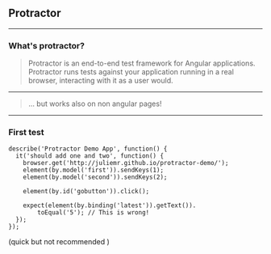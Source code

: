## Protractor

---
### What's protractor?
> Protractor is an end-to-end test framework for Angular applications. Protractor runs tests against your application running in a real browser, interacting with it as a user would.

---
> ... but works also on non angular pages!

---

### First test

```
describe('Protractor Demo App', function() {
  it('should add one and two', function() {
    browser.get('http://juliemr.github.io/protractor-demo/');
    element(by.model('first')).sendKeys(1);
    element(by.model('second')).sendKeys(2);

    element(by.id('gobutton')).click();

    expect(element(by.binding('latest')).getText()).
        toEqual('5'); // This is wrong!
  });
});
```
(quick but not recommended )
